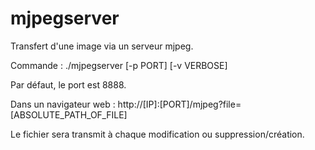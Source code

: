 # mjpegserver
Transfert d'une image via un serveur mjpeg.

Commande : ./mjpegserver [-p PORT] [-v VERBOSE]

Par défaut, le port est 8888.

Dans un navigateur web : http://[IP]:[PORT]/mjpeg?file=[ABSOLUTE_PATH_OF_FILE]

Le fichier sera transmit à chaque modification ou suppression/création.
